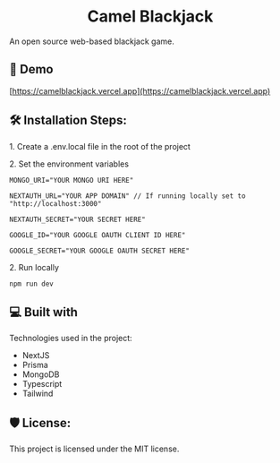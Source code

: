 <h1 align="center" id="title">Camel Blackjack</h1>

<p id="description">An open source web-based blackjack game.</p>

<h2>🚀 Demo</h2>

[https://camelblackjack.vercel.app](https://camelblackjack.vercel.app)

<h2>🛠️ Installation Steps:</h2>

<p>1. Create a .env.local file in the root of the project</p>

<p>2. Set the environment variables</p>

```
MONGO_URI="YOUR MONGO URI HERE"
```

```
NEXTAUTH_URL="YOUR APP DOMAIN" // If running locally set to "http://localhost:3000"
```

```
NEXTAUTH_SECRET="YOUR SECRET HERE"
```

```
GOOGLE_ID="YOUR GOOGLE OAUTH CLIENT ID HERE"
```

```
GOOGLE_SECRET="YOUR GOOGLE OAUTH SECRET HERE"
```

<p>2. Run locally</p>

```
npm run dev
```

<h2>💻 Built with</h2>

Technologies used in the project:

- NextJS
- Prisma
- MongoDB
- Typescript
- Tailwind

<h2>🛡️ License:</h2>

This project is licensed under the MIT license.
